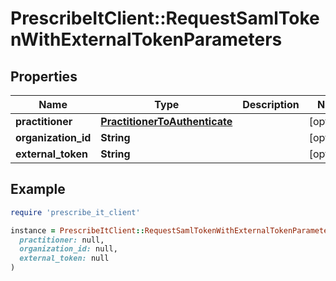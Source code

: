 # PrescribeItClient::RequestSamlTokenWithExternalTokenParameters

## Properties

| Name | Type | Description | Notes |
| ---- | ---- | ----------- | ----- |
| **practitioner** | [**PractitionerToAuthenticate**](PractitionerToAuthenticate.md) |  | [optional] |
| **organization_id** | **String** |  | [optional] |
| **external_token** | **String** |  | [optional] |

## Example

```ruby
require 'prescribe_it_client'

instance = PrescribeItClient::RequestSamlTokenWithExternalTokenParameters.new(
  practitioner: null,
  organization_id: null,
  external_token: null
)
```

